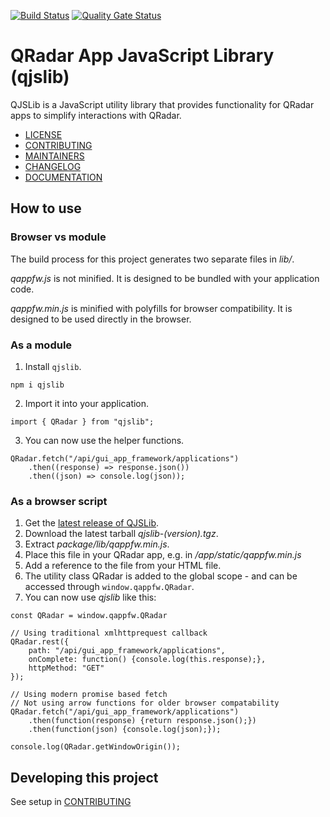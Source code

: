 [![Build Status](https://travis-ci.com/IBM/qjslib.svg?branch=master)](https://travis-ci.com/IBM/qjslib)
[![Quality Gate Status](https://sonarcloud.io/api/project_badges/measure?project=qjslib&metric=alert_status)](https://sonarcloud.io/dashboard?id=qjslib)
# QRadar App JavaScript Library (qjslib)
QJSLib is a JavaScript utility library that provides functionality for QRadar apps to simplify interactions with QRadar.
* [LICENSE](LICENSE)
* [CONTRIBUTING](CONTRIBUTING.md)
* [MAINTAINERS](MAINTAINERS.md)
* [CHANGELOG](https://github.com/IBM/qjslib/releases)
* [DOCUMENTATION](https://github.com/IBM/qjslib/wiki/qappfw)

## How to use
### Browser vs module
The build process for this project generates two separate files in *lib/*.

*qappfw.js* is not minified. It is designed to be bundled with your application code.

*qappfw.min.js* is minified with polyfills for browser compatibility. It is designed to be used directly in the browser.

### As a module

1. Install `qjslib`.
```
npm i qjslib
```
2. Import it into your application.
```
import { QRadar } from "qjslib";
```
3. You can now use the helper functions.
```
QRadar.fetch("/api/gui_app_framework/applications")
    .then((response) => response.json())
    .then((json) => console.log(json));
```

### As a browser script
1. Get the [latest release of QJSLib](https://github.com/IBM/qjslib/releases). 
2. Download the latest tarball *qjslib-(version).tgz*. 
3. Extract *package/lib/qappfw.min.js*.
4. Place this file in your QRadar app, e.g. in */app/static/qappfw.min.js*
5. Add a reference to the file from your HTML file.
6. The utility class QRadar is added to the global scope - and can be accessed through `window.qappfw.QRadar`.
7. You can now use *qjslib* like this:
```
const QRadar = window.qappfw.QRadar

// Using traditional xmlhttprequest callback
QRadar.rest({
    path: "/api/gui_app_framework/applications",
    onComplete: function() {console.log(this.response);},
    httpMethod: "GET"
});

// Using modern promise based fetch
// Not using arrow functions for older browser compatability
QRadar.fetch("/api/gui_app_framework/applications")
    .then(function(response) {return response.json();})
    .then(function(json) {console.log(json);});

console.log(QRadar.getWindowOrigin());
```

## Developing this project
See setup in [CONTRIBUTING](CONTRIBUTING.md#Setup)
